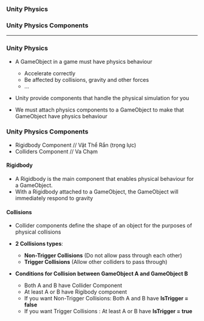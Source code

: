 
### Unity Physics
### Unity Physics Components

----------------------------------------------------

### Unity Physics

* A GameObject in a game must have physics behaviour
  * Accelerate correctly 
  * Be affected by collisions, gravity and other forces
  * ...
  
* Unity provide components that handle the physical simulation for you
* We must attach physics components to a GameObject to make that GameObject have physics behaviour

### Unity Physics Components

* Rigidbody Component // Vật Thể Rắn (trọng lực)
* Colliders Component // Va Chạm 

#### Rigidbody
  * A Rigidbody is the main component that enables physical behaviour for a GameObject. 
  * With a Rigidbody attached to a GameObject, the GameObject will immediately respond to gravity

#### Collisions
  * Collider components define the shape of an object for the purposes of physical collisions
  * **2 Collisions types**:
    * **Non-Trigger Collisions** (Do not allow pass through each other)
    * **Trigger Collisions** (Allow other colliders to pass through)
    
  * **Conditions for Collision between GameObject A and GameObject B**
    * Both A and B have Collider Component
    * At least A or B have Rigibody component
    * If you want Non-Trigger Collisions: Both A and B have **IsTrigger = false**
    * If you want Trigger Collisions : At least A or B have **IsTrigger = true**
        
